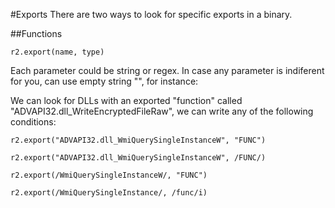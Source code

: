 #Exports
There are two ways to look for specific exports in a binary.

##Functions
```
r2.export(name, type)
```

Each parameter could be string or regex. In case any parameter is indiferent for you, can use empty string "", for instance:

We can look for DLLs with an exported "function" called "ADVAPI32.dll_WriteEncryptedFileRaw", we can write any of the following conditions:

```
r2.export("ADVAPI32.dll_WmiQuerySingleInstanceW", "FUNC")

r2.export("ADVAPI32.dll_WmiQuerySingleInstanceW", /FUNC/)

r2.export(/WmiQuerySingleInstanceW/, "FUNC")

r2.export(/WmiQuerySingleInstance/, /func/i)
```

